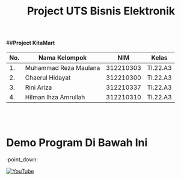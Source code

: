 <h1><p align="center"> Project UTS Bisnis Elektronik</h1><br>

##**Project KitaMart**<br>

| No.| Nama Kelompok | NIM | Kelas |
|----|------------|--------|-------|
| 1. | Muhammad Reza Maulana |  312210303 | TI.22.A3 |
| 2. | Chaerul Hidayat | 312210300| TI.22.A3 |
| 3. | Rini Ariza  | 312210337 | TI.22.A3 |
| 4. | Hilman Ihza Amrullah |  312210310 | TI.22.A3 |

<br><br>

<h1>Demo Program Di Bawah Ini</h1>
:point_down:


[![YouTube](https://img.shields.io/badge/YouTube-FF0000?style=for-the-badge&logo=youtube&logoColor=white)](https://youtu.be/TvQ-IT0EGrw)

